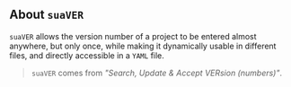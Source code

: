 About `suaVER`
-------------

`suaVER` allows the version number of a project to be entered almost anywhere, but only once, while making it dynamically usable in different files, and directly accessible in a `YAML` file.

> `suaVER` comes from *"Search, Update & Accept VERsion (numbers)"*.

<!-- VERSION - INFOS - AUTO - START -->
<!-- VERSION - INFOS - AUTO - END -->
